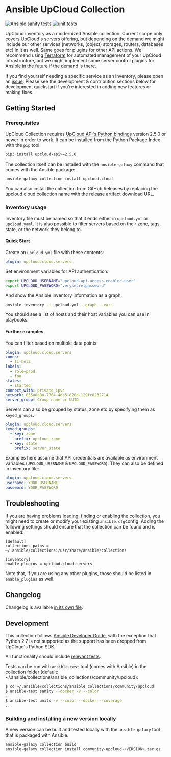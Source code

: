 # Ansible UpCloud Collection


[![Ansible sanity tests](https://github.com/UpCloudLtd/upcloud-ansible-collection/actions/workflows/sanity-test.yml/badge.svg)](https://github.com/UpCloudLtd/upcloud-ansible-collection/actions/workflows/sanity-test.yml)
[![unit tests](https://github.com/UpCloudLtd/upcloud-ansible-collection/actions/workflows/unit-tests.yml/badge.svg)](https://github.com/UpCloudLtd/upcloud-ansible-collection/actions/workflows/unit-tests.yml)

UpCloud inventory as a modernized Ansible collection. Current scope only covers UpCloud's servers offering,
but depending on the demand we might include our other services (networks, (object) storages, routers, databases etc)
in it as well. Same goes for plugins for other API actions. We recommend using
[Terraform](https://upcloud.com/docs/guides/get-started-terraform/) for automated management of your UpCloud
infrastructure, but we might implement some server control plugins for Ansible in the future if the demand is there.

If you find yourself needing a specific service as an inventory, please open an
[issue](https://github.com/UpCloudLtd/upcloud-ansible-collection/issues). Please see the development & contribution
sections below for development quickstart if you're interested in adding new features or making fixes.

## Getting Started

### Prerequisites

UpCloud Collection requires [UpCloud API's Python bindings](https://pypi.org/project/upcloud-api/) version 2.5.0 or
newer in order to work. It can be installed from the Python Package Index with the `pip` tool:

```bash
pip3 install upcloud-api>=2.5.0
```

The collection itself can be installed with the `ansible-galaxy` command that comes with the Ansible package:

```bash
ansible-galaxy collection install upcloud.cloud
```

You can also install the collection from GitHub Releases by replacing the upcloud.cloud collection name with the release artifact download URL.

### Inventory usage

Inventory file must be named so that it ends either in `upcloud.yml` or `upcloud.yaml`. It is also possible to filter
servers based on their zone, tags, state, or the network they belong to.

#### Quick Start

Create an `upcloud.yml` file with these contents:

```yaml
plugin: upcloud.cloud.servers
```

Set environment variables for API authentication:

```bash
export UPCLOUD_USERNAME="upcloud-api-access-enabled-user"
export UPCLOUD_PASSWORD="verysecretpassword"
```

And show the Ansible inventory information as a graph:

```bash
ansible-inventory -i upcloud.yml --graph --vars
```

You should see a list of hosts and their host variables you can use in playbooks.

#### Further examples

You can filter based on multiple data points:

```yaml
plugin: upcloud.cloud.servers
zones:
  - fi-hel2
labels:
  - role=prod
  - foo
states:
  - started
connect_with: private_ipv4
network: 035a0a8a-7704-4da5-820d-129fc8232714
server_group: Group name or UUID
```

Servers can also be grouped by status, zone etc by specifying them as `keyed_groups`.

```yaml
plugin: upcloud.cloud.servers
keyed_groups:
  - key: zone
    prefix: upcloud_zone
  - key: state
    prefix: server_state
```

Examples here assume that API credentials are available as environment variables
(`UPCLOUD_USERNAME` & `UPCLOUD_PASSWORD`). They can also be defined in inventory file:

```yaml
plugin: upcloud.cloud.servers
username: YOUR_USERNAME
password: YOUR_PASSWORD
```

## Troubleshooting

If you are having problems loading, finding or enabling the collection, you might need to create or modify your
existing `ansible.cfg`config. Adding the following settings should ensure that the collection can be found and is
enabled:

```
[default]
collections_paths = ~/.ansible/collections:/usr/share/ansible/collections

[inventory]
enable_plugins = upcloud.cloud.servers
```

Note that, if you are using any other plugins, those should be listed in `enable_plugins` as well.

## Changelog

Changelog is available [in its own file](CHANGELOG.md).

## Development

This collection follows [Ansible Developer Guide](https://docs.ansible.com/ansible/devel/dev_guide/index.html), with
the exception that Python 2.7 is not supported as the support has been dropped from UpCloud's Python SDK.

All functionality should include [relevant tests](https://docs.ansible.com/ansible/latest/dev_guide/testing.html).

Tests can be run with `ansible-test` tool (comes with Ansible) in the collection folder (default:
~/.ansible/collections/ansible_collections/community/upcloud):

```bash
$ cd ~/.ansible/collections/ansible_collections/community/upcloud
$ ansible-test sanity --docker -v --color
...
$ ansible-test units -v --color --docker --coverage
...
```

### Building and installing a new version locally

A new version can be built and tested locally with the `ansible-galaxy` tool that is packaged with Ansible.

```bash
ansible-galaxy collection build
ansible-galaxy collection install community-upcloud-<VERSION>.tar.gz
```
